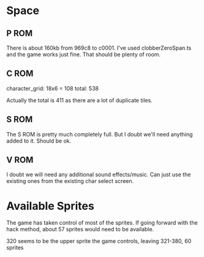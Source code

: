 # Space

## P ROM

There is about 160kb from 969c8 to c0001. I've used clobberZeroSpan.ts and the game works just fine. That should be plenty of room.

## C ROM

character_grid: 18x6 = 108
total: 538

Actually the total is 411 as there are a lot of duplicate tiles.

## S ROM

The S ROM is pretty much completely full. But I doubt we'll need anything added to it. Should be ok.

## V ROM

I doubt we will need any additional sound effects/music. Can just use the existing ones from the existing char select screen.

# Available Sprites

The game has taken control of most of the sprites. If going forward with the hack method, about 57 sprites would need to be available.

320 seems to be the upper sprite the game controls, leaving 321-380, 60 sprites

